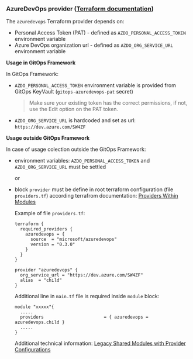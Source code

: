 ### AzureDevOps provider ([Terraform documentation](https://developer.hashicorp.com/terraform/language/modules/develop/providers))
The `azuredevops` Terraform provider depends on:  
- Personal Access Token (PAT) -  defined as `AZDO_PERSONAL_ACCESS_TOKEN` environment variable  
- Azure DevOps organization url - defined as `AZDO_ORG_SERVICE_URL` environment variable

**Usage in GitOps Framework**

In GitOps Framework:  
-  `AZDO_PERSONAL_ACCESS_TOKEN` environment variable is provided from GitOps KeyVault (`gitops-azuredevops-pat` secret)  
    > Make sure your existing token has the correct permissions, if not, use the Edit option on the PAT token.
- `AZDO_ORG_SERVICE_URL` is hardcoded and set as url: `https://dev.azure.com/SW4ZF`


**Usage outside GitOps Framework**

In case of usage colection outside the GitOps Framework:  
- environment variables: `AZDO_PERSONAL_ACCESS_TOKEN` and `AZDO_ORG_SERVICE_URL` must be settled  

    or
- block `provider` must be define in root terraform configuration (file `providers.tf`) according terrafrom documentation: [Providers Within Modules](https://developer.hashicorp.com/terraform/language/modules/develop/providers)  

    Example of file `providers.tf`:
    ```
    terraform {
      required_providers {
        azuredevops = {
          source  = "microsoft/azuredevops"
          version = "0.3.0"
        }
      }
    }
    
    provider "azuredevops" {
      org_service_url = "https://dev.azure.com/SW4ZF"
      alias  = "child"
    }
    ```
    
    Additional line in `main.tf` file is required inside `module` block:
    ``` 
    module "xxxxx"{
      .....
      providers                       = { azuredevops = azuredevops.child }
      .....
    }
    
    ```
    
    Additional technical information: [Legacy Shared Modules with Provider Configurations](https://developer.hashicorp.com/terraform/language/modules/develop/providers#legacy-shared-modules-with-provider-configurations)
